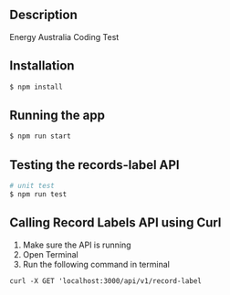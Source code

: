 ## Description
Energy Australia Coding Test

## Installation

```bash
$ npm install
```

## Running the app

```bash
$ npm run start
```

## Testing the records-label API

```bash
# unit test
$ npm run test
```

## Calling Record Labels API using Curl
<ol>
    <li>Make sure the API is running</li>
    <li>Open Terminal</li>
    <li>Run the following command in terminal</li>
</ol>

```curl -X GET 'localhost:3000/api/v1/record-label```
